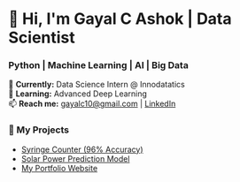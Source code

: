 # 👋 Hi, I'm Gayal C Ashok | Data Scientist  
### Python | Machine Learning | AI | Big Data  

🔭 **Currently:** Data Science Intern @ Innodatatics  
🌱 **Learning:** Advanced Deep Learning  
📫 **Reach me:** [gayalc10@gmail.com](mailto:gayalc10@gmail.com) | [LinkedIn](#)  

### 🚀 My Projects  
- [Syringe Counter (96% Accuracy)](https://github.com/gayal-c/syringe-counter)  
- [Solar Power Prediction Model](https://github.com/gayal-c/solar-prediction)  
- [My Portfolio Website](https://gayal.github.io)  
<!--
**Gayal-C/Gayal-c** is a ✨ _special_ ✨ repository because its `README.md` (this file) appears on your GitHub profile.

Here are some ideas to get you started:

- 🔭 I’m currently working on ...
- 🌱 I’m currently learning ...
- 👯 I’m looking to collaborate on ...
- 🤔 I’m looking for help with ...
- 💬 Ask me about ...
- 📫 How to reach me: ...
- 😄 Pronouns: ...
- ⚡ Fun fact: ...
-->
